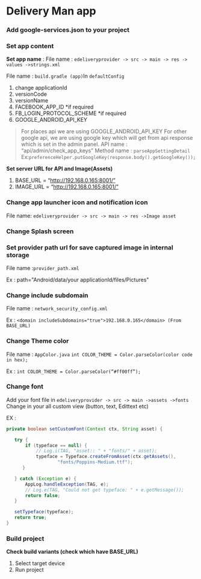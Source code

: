 # Delivery Man app

### Add google-services.json to your project

### Set app content
 **Set app name** :
File name : `edeliveryprovider -> src -> main -> res -> values ->strings.xml`

File name : `build.gradle (app)`In `defaultConfig`
1. change applicationId
2. versionCode
3. versionName
4. FACEBOOK_APP_ID *if required
5. FB_LOGIN_PROTOCOL_SCHEME *if required
6. GOOGLE_ANDROID_API_KEY
> For places api we are using GOOGLE_ANDROID_API_KEY
> For other google api, we are using google key which will get from api response which is set in the admin panel.
> API name : “api/admin/check_app_keys”
> Method name : `parseAppSettingDetail`
Ex:`preferenceHelper.putGoogleKey(response.body().getGoogleKey());`

**Set server URL for API and Image(Assets)**
1) BASE_URL = “http://192.168.0.165:8001/”
2) IMAGE_URL = “http://192.168.0.165:8001/”



### Change app launcher icon and notification icon
File name: `edeliveryprovider -> src -> main -> res ->Image asset`

### Change Splash screen 



### Set provider path url for save captured image in internal storage 
File name :`provider_path.xml`
 
Ex : path="Android/data/your applicationId/files/Pictures"



### Change include subdomain 
File name : `network_security_config.xml`

Ex : `<domain includeSubdomains="true">192.168.0.165</domain> (From BASE_URL)`




### Change Theme color
File name : `AppColor.java`
`int COLOR_THEME = Color.parseColor(color code in hex);`

Ex : `int COLOR_THEME = Color.parseColor(“#ff00ff”);`




### Change font 
Add your font file in `edeliveryprovider -> src -> main ->assets ->fonts`
Change in your all custom view (button, text, Edittext etc)
 
EX : 
```java 
private boolean setCustomFont(Context ctx, String asset) {

   try {
       if (typeface == null) {
           // Log.i(TAG, "asset:: " + "fonts/" + asset);
           typeface = Typeface.createFromAsset(ctx.getAssets(),
                   "fonts/Poppins-Medium.ttf");
      }

   } catch (Exception e) {
       AppLog.handleException(TAG, e);
       // Log.e(TAG, "Could not get typeface: " + e.getMessage());
       return false;
   }

   setTypeface(typeface);
   return true;
}
```



### Build project
 
**Check build variants (check which have BASE_URL)**

1. Select target device
2. Run project 

